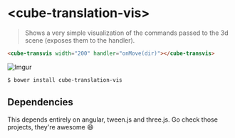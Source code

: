 # \<cube-translation-vis\>

> Shows a very simple visualization of the commands passed to the 3d scene (exposes them to the handler).

```html
<cube-transvis width="200" handler="onMove(dir)"></cube-transvis>
```

![Imgur](http://i.imgur.com/5tWrKyl.png)


```sh
$ bower install cube-translation-vis
```

## Dependencies

This depends entirely on angular, tween.js and three.js. Go check those projects, they're awesome :smile:
